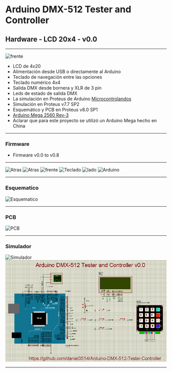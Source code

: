 # **Arduino DMX-512 Tester and Controller**

## **Hardware - LCD 20x4 - v0.0**

***

![frente](https://raw.githubusercontent.com/Arduino-DMX-512-Tester-and-Controller/Arduino-DMX-512-Tester-and-Controller-20x4-Hardware/master/Media/Hardware%20v00.JPG)

- LCD de 4x20
- Alimentación desde USB o directamente al Arduino
- Teclado de navegación entre las opciones
- Teclado numérico 4x4
- Salida DMX desde bornera y XLR de 3 pin
- Leds de estado de salida DMX
- La simulación en Proteus de Arduino [Microcontrolandos](http://microcontrolandos.blogspot.mx/2012/12/arduino-componentes-para-o-proteus.html)
- Simulación en Proteus v7.7 SP2
- Esquemático y PCB en Proteus v8.0 SP1
- [Arduino Mega 2560 Rev-3](http://www.arduino.cc/en/Main/ArduinoBoardMega2560)
- Aclarar que para este proyecto se utilizó un Arduino Mega hecho en China

***

### **Firmware**

- Firmware v0.0 to v0.8

***

![Atras](https://raw.githubusercontent.com/Arduino-DMX-512-Tester-and-Controller/Arduino-DMX-512-Tester-and-Controller-20x4-Hardware/master/Media/Hard%20v00%20-%201.JPG)
![Atras](https://raw.githubusercontent.com/Arduino-DMX-512-Tester-and-Controller/Arduino-DMX-512-Tester-and-Controller-20x4-Hardware/master/Media/Hard%20v00%20-%202.JPG)
![frente](https://raw.githubusercontent.com/Arduino-DMX-512-Tester-and-Controller/Arduino-DMX-512-Tester-and-Controller-20x4-Hardware/master/Media/Hard%20v00%20-%203.JPG)
![Teclado](https://raw.githubusercontent.com/Arduino-DMX-512-Tester-and-Controller/Arduino-DMX-512-Tester-and-Controller-20x4-Hardware/master/Media/Hard%20v00%20-%204.JPG)
![lado](https://raw.githubusercontent.com/Arduino-DMX-512-Tester-and-Controller/Arduino-DMX-512-Tester-and-Controller-20x4-Hardware/master/Media/Hard%20v00%20-%205.JPG)
![Arduino](https://raw.githubusercontent.com/Arduino-DMX-512-Tester-and-Controller/Arduino-DMX-512-Tester-and-Controller-20x4-Hardware/master/Media/Hard%20v00%20-%206.JPG)

***

### **Esquematico**

![Esquematico](https://raw.githubusercontent.com/Arduino-DMX-512-Tester-and-Controller/Arduino-DMX-512-Tester-and-Controller-20x4-Hardware/master/Media/Hard%20v00%20-%20Esquematico.PNG)

***

### **PCB**

![PCB](https://raw.githubusercontent.com/Arduino-DMX-512-Tester-and-Controller/Arduino-DMX-512-Tester-and-Controller-20x4-Hardware/master/Media/Hard%20v00%20-%20PCB.PNG)

***

### **Simulador**

![Simulador](https://raw.githubusercontent.com/Arduino-DMX-512-Tester-and-Controller/Arduino-DMX-512-Tester-and-Controller-20x4-Hardware/master/Media/Hard%20v00%20-%20Simulador.PNG)
![Simulador](https://raw.githubusercontent.com/Arduino-DMX-512-Tester-and-Controller/Arduino-DMX-512-Tester-and-Controller-LCD-20x4-Hardware/master/Simulador/media/Simulador%20v00.PNG)

***
